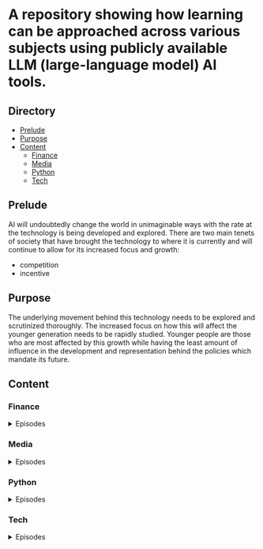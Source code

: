 # A repository showing how learning can be approached across various subjects using publicly available LLM (large-language model) AI tools.

## Directory
- [Prelude](#Prelude)
- [Purpose](#Purpose)
- [Content](#Content)
  - [Finance](#Finance)
  - [Media](#Media)
  - [Python](#Python)
  - [Tech](#Tech)



## Prelude
AI will undoubtedly change the world in unimaginable ways with the rate at the technology is being developed and explored. There are two main tenets of society that have brought the technology to where it is currently and will continue to allow for its increased focus and growth: 

- competition
- incentive

## Purpose

The underlying movement behind this technology needs to be explored and scrutinized thoroughly. The increased focus on how this will affect the younger generation needs to be rapidly studied. Younger people are those who are most affected by this growth while having the least amount of influence in the development and representation behind the policies which mandate its future.  

## Content

### Finance
<details>
<summary>Episodes</summary>

1. [Finance and AI Episode 1: Roth IRAs and 401ks](https://youtu.be/AmoeL34fGPE)

      - [Resources/Writeup](./finance/1/)


2. [Finance and AI Episode 2: Why financial health](https://youtu.be/orC-WXsm5_4))

      - [Resources/Writeup](./finance/)
   
</details>


### Media
<details>
<summary>Episodes</summary>

1. [Creativity and AI Episode 1: Writing a poem with Bing, ChatGPT, and Android Mobile](https://youtu.be/WD41A0wVEr8)

    - [Resources/Writeup](./media/3/)


2. [Creativity and AI Episode 2: Music generation](https://youtu.be/WD41A0wVEr8)

    - [Resources/Writeup](./media/3/)



</details>

### Python
<details>
<summary>Episodes</summary>

1. [Coding and AI: Episode 1 ChatGPT4 code generation for python](https://youtu.be/8rr4Ol7GX74)

    - [Resources/Writeup](./python/1/)


2. [Coding and AI Episode 2: Gaussian Distributions and The Law of Large Numbers with Python](https://youtu.be/8rr4Ol7GX74)

    - [Resources/Writeup](./python/2)

3. [Coding and AI Episode 3: Gaussian Distributions and The Law of Large Numbers with Python](https://youtu.be/8rr4Ol7GX74)

    - [Resources/Writeup](./python/3)

4. [Coding and AI Episode 4: Statistics vs. Human Intuition | Monte Hall Problem | ChatGPT4](https://youtu.be/4D9gWfcIXHU)

    - [Resources/Writeup](./python/4)

(IN Progress ideas for future below)

5. [Coding and AI Episode 5: Binary Search]()

    - [Resources/Writeup](./python/5)

6. [Coding and AI Episode 5: Annex.us Texas A&M Grade Distribution Analysis]()

    - [Resources/Writeup](./python/6)

</details>


### Tech
<details>
<summary>Episodes</summary>

1. [Tech and AI Episode 1: ]()

    - [Resources/Writeup]()


</details>



